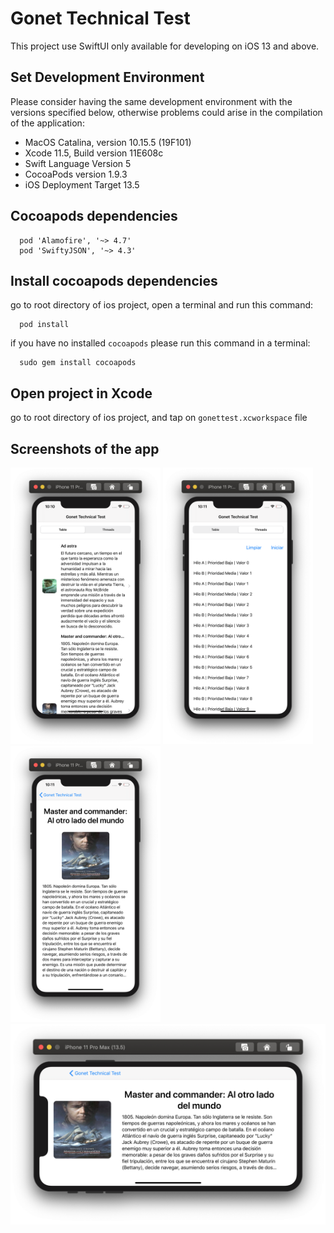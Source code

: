 # Gonet Technical Test

This project use SwiftUI only available for developing on iOS 13 and above.

## Set Development Environment

Please consider having the same development environment with the versions specified below, otherwise problems could arise in the compilation of the application:

* MacOS Catalina, version 10.15.5 (19F101)
* Xcode 11.5, Build version 11E608c
* Swift Language Version 5
* CocoaPods version 1.9.3
* iOS Deployment Target 13.5

## Cocoapods dependencies

```
  pod 'Alamofire', '~> 4.7'
  pod 'SwiftyJSON', '~> 4.3'
```

## Install cocoapods dependencies

go to root directory of ios project, open a terminal and run this command:

```
  pod install
```

if you have no installed `cocoapods` please run this command in a terminal:

```
  sudo gem install cocoapods
```

## Open project in Xcode

go to root directory of ios project, and tap on `gonettest.xcworkspace` file

## Screenshots of the app

<img src="./Screenshots/Screen Shot 2020-07-06 at 10.10.49 AM.png" width="240">

<img src="./Screenshots/Screen Shot 2020-07-06 at 10.11.08 AM.png" width="240">

<img src="./Screenshots/Screen Shot 2020-07-06 at 10.11.31 AM.png" width="240">

<img src="./Screenshots/Screen Shot 2020-07-06 at 10.11.44 AM.png" width="720">